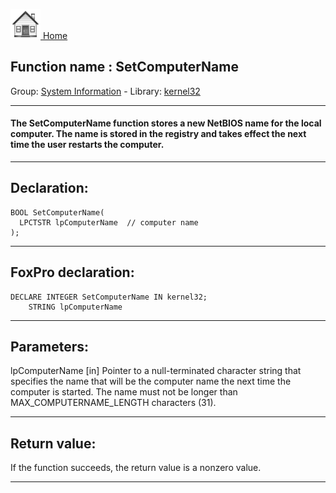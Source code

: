 [<img src="../../images/home.png"> Home ](https://github.com/VFPX/Win32API)  

## Function name : SetComputerName
Group: [System Information](../../functions_group.md#System_Information)  -  Library: [kernel32](../../../libraries.md#kernel32)  
***  


#### The SetComputerName function stores a new NetBIOS name for the local computer. The name is stored in the registry and takes effect the next time the user restarts the computer. 
***  


## Declaration:
```foxpro  
BOOL SetComputerName(
  LPCTSTR lpComputerName  // computer name
);  
```  
***  


## FoxPro declaration:
```foxpro  
DECLARE INTEGER SetComputerName IN kernel32;
	STRING lpComputerName  
```  
***  


## Parameters:
lpComputerName 
[in] Pointer to a null-terminated character string that specifies the name that will be the computer name the next time the computer is started. The name must not be longer than MAX_COMPUTERNAME_LENGTH characters (31).   
***  


## Return value:
If the function succeeds, the return value is a nonzero value.  
***  

